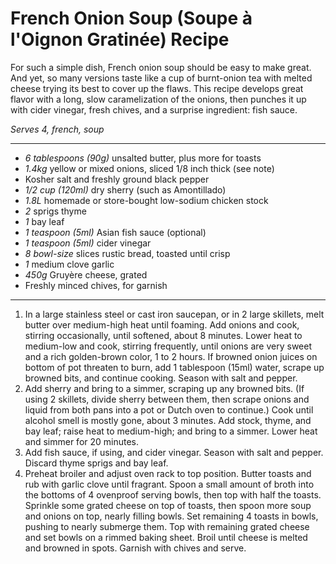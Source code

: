 # French Onion Soup (Soupe à l'Oignon Gratinée) Recipe

For such a simple dish, French onion soup should be easy to make great. And yet, so many versions taste like a cup of burnt-onion tea with melted cheese trying its best to cover up the flaws. This recipe develops great flavor with a long, slow caramelization of the onions, then punches it up with cider vinegar, fresh chives, and a surprise ingredient: fish sauce.

*Serves 4, french, soup*

---

- *6 tablespoons (90g)* unsalted butter, plus more for toasts
- *1.4kg* yellow or mixed onions, sliced 1/8 inch thick (see note)
- Kosher salt and freshly ground black pepper
- *1/2 cup (120ml)* dry sherry (such as Amontillado)
- *1.8L* homemade or store-bought low-sodium chicken stock
- *2* sprigs thyme
- *1* bay leaf
- *1 teaspoon (5ml)* Asian fish sauce (optional)
- *1 teaspoon (5ml)* cider vinegar
- *8 bowl-size* slices rustic bread, toasted until crisp
- *1* medium clove garlic
- *450g* Gruyère cheese, grated
- Freshly minced chives, for garnish

---

1. In a large stainless steel or cast iron saucepan, or in 2 large skillets, melt butter over medium-high heat until foaming. Add onions and cook, stirring occasionally, until softened, about 8 minutes. Lower heat to medium-low and cook, stirring frequently, until onions are very sweet and a rich golden-brown color, 1 to 2 hours. If browned onion juices on bottom of pot threaten to burn, add 1 tablespoon (15ml) water, scrape up browned bits, and continue cooking. Season with salt and pepper.
2. Add sherry and bring to a simmer, scraping up any browned bits. (If using 2 skillets, divide sherry between them, then scrape onions and liquid from both pans into a pot or Dutch oven to continue.) Cook until alcohol smell is mostly gone, about 3 minutes. Add stock, thyme, and bay leaf; raise heat to medium-high; and bring to a simmer. Lower heat and simmer for 20 minutes.
3. Add fish sauce, if using, and cider vinegar. Season with salt and pepper. Discard thyme sprigs and bay leaf.
4. Preheat broiler and adjust oven rack to top position. Butter toasts and rub with garlic clove until fragrant. Spoon a small amount of broth into the bottoms of 4 ovenproof serving bowls, then top with half the toasts. Sprinkle some grated cheese on top of toasts, then spoon more soup and onions on top, nearly filling bowls. Set remaining 4 toasts in bowls, pushing to nearly submerge them. Top with remaining grated cheese and set bowls on a rimmed baking sheet. Broil until cheese is melted and browned in spots. Garnish with chives and serve.
